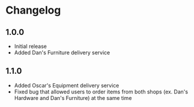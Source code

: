 ﻿# Changelog

## 1.0.0
- Initial release
- Added Dan's Furniture delivery service
## 1.1.0
- Added Oscar's Equipment delivery service
- Fixed bug that allowed users to order items from both shops (ex. Dan's Hardware and Dan's Furniture) at the same time

